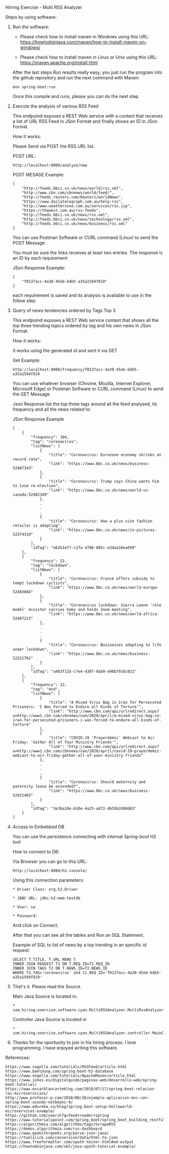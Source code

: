 Hirirng Exercise - Multi RSS Analyzer

Steps by using software:

1) Run the software:

	* Please check how to install maven in Windows using this URL: https://howtodoinjava.com/maven/how-to-install-maven-on-windows/
	
	* Please check how to install maven in Linux or Unix using this URL: https://maven.apache.org/install.html

	After the last steps Run results really easy, you just run the program into the github repository and run the next command with Maven:	
	```
	mvn spring-boot:run
	```
	Once this compile and runs, please you can do the next step

2) Execute the analysis of various RSS Feed
	
	This endpoind exposes a REST Web service with a context that receives a list of URL RSS Feed in JSon Format and finally shows an ID in JSon Format.
	
	How it works:

	Please Send via POST the RSS URL list.
	
	POST URL: 
	```
	http://localhost:8080/analyse/new
	```
	POST MESAGE Example:
	```
	[
		"http://feeds.bbci.co.uk/news/world/rss.xml",
		"http://www.cbn.com/cbnnews/world/feed/",
		"http://feeds.reuters.com/Reuters/worldNews",
		"https://www.dailytelegraph.com.au/help-rss",
		"http://www.weatherzone.com.au/services/rss.jsp",
		"https://thewest.com.au/rss-feeds",
		"http://feeds.bbci.co.uk/news/rss.xml",
		"http://feeds.bbci.co.uk/news/technology/rss.xml",
		"http://feeds.bbci.co.uk/news/business/rss.xml"
	]
	```
	You can use Postman Software or CURL command (Linux) to send the POST Message.

	You must be sure the links receives at least two entries. The response is an ID by each requirement

	JSon Response Example:
	```
	[
		"f0137acc-4a38-45eb-b4b5-a35a1594f810"
	]
	```
	each requirement is saved and its analysis is available to use in the follow step.
	
3) Query of news tendencies ordered by Tags Top 3
	
	This endpoind exposes a REST Web service context that shows all the top three trending topics ordered by tag and his own news in JSon Format.
	
	How it works:
	
	It works using the generated id and sent it via GET
	
	Get Example:
	```
	http://localhost:8080/frequency/f0137acc-4a38-45eb-b4b5-a35a1594f810
	```
	
	You can use whatever browser (Chrome, Mozilla, Internet Explorer, Microsoft Edge) or Postman Software or CURL command (Linux) to send the GET Message.
	
	Json Response list the top three tags around all the feed analysed, its frequency and all the news related to:
	
	JSon Response Example
	```
	[
		{
			"frequency": 104,
			"tag": "coronavirus",
			"listNews": [
				{
					"title": "Coronavirus: Eurozone economy shrinks at record rate",
					"link": "https://www.bbc.co.uk/news/business-52487343"
				},
				{
					"title": "Coronavirus: Trump says China wants him to lose re-election",
					"link": "https://www.bbc.co.uk/news/world-us-canada-52482109"
				},
				.
				.
				.
				{
					"title": "Coronavirus: How a plus-size fashion retailer is adapting",
					"link": "https://www.bbc.co.uk/news/in-pictures-52374310"
				}
			],
			"idTag": "e62b1ef7-c1fa-4786-805c-e34aa16ea699"
		},
		{
			"frequency": 22,
			"tag": "lockdown",
			"listNews": [
				{
					"title": "Coronavirus: France offers subsidy to tempt lockdown cyclists",
					"link": "https://www.bbc.co.uk/news/world-europe-52483684"
				},
				{
					"title": "Coronavirus lockdown: Sierra Leone 'role model' minister carries baby and holds Zoom meeting",
					"link": "https://www.bbc.co.uk/news/world-africa-52487213"
				},
				.
				.
				.
				{
					"title": "Coronavirus: Businesses adapting to life under lockdown",
					"link": "https://www.bbc.co.uk/news/business-52321761"
				}
			],
			"idTag": "a483f115-c7e4-4387-9ab0-e98b7916c021"
		},
		{
			"frequency": 12,
			"tag": "end",
			"listNews": [
				{
					"title": "A Mixed Virus Bag in Iran for Persecuted Prisoners: 'I Was Forced to Endure all Kinds of Torture'",
					"link": "http://www.cbn.com/api/urlredirect.aspx?u=http://www1.cbn.com/cbnnews/cwn/2020/april/a-mixed-virus-bag-in-iran-for-persecuted-prisoners-i-was-forced-to-endure-all-kinds-of-torture"
				},
				{
					"title": "COVID-19 'Prayerdemic' Webcast to Air Friday: 'Gather All of Your Ministry Friends'",
					"link": "http://www.cbn.com/api/urlredirect.aspx?u=http://www1.cbn.com/cbnnews/cwn/2020/april/covid-19-prayerdemic-webcast-to-air-friday-gather-all-of-your-ministry-friends"
				},
				.
				.
				.
				{
					"title": "Coronavirus: Should maternity and paternity leave be extended?",
					"link": "https://www.bbc.co.uk/news/business-52421463"
				}
			],
			"idTag": "3e3ba18e-b10e-4a25-ad72-4b55b2d90d63"
		}
	]
	```
4. Access to Embebbed DB

	You can use the persistence connecting with internal Spring-boot H2 tool
	
	How to connect to DB:
	
	Via Browser you can go to this URL:
	```
	http://localhost:8080/h2-console/
	```
	Using this connection parameters:
	```
	* Driver Class: org.h2.Driver
	
	* JDBC URL: jdbc:h2:mem:testdb
	
	* User: sa
	
	* Password:
	```
	And click on Connect.
	
	After that you can see all the tables and Run an SQL Statement.
	
	Example of SQL to list of news by a top trending in an specific id request:
	```
	SELECT T.TITLE, T.URL NEWS T
	INNER JOIN REQUEST T1 ON T.REQ_ID=T1.REQ_ID
	INNER JOIN TAGS T2 ON T.NEWS_ID=T2.NEWS_ID
	WHERE T2.TAG='coronavirus' and t1.REQ_ID='f0137acc-4a38-45eb-b4b5-a35a1594f810'
	```
5) That's it. Please read the Source. 

	Main Java Source is located in:
	```
	* com.hiring.exercise.software.cyan.MultiRSSAnalyzer.MultiRssAnalyzerApplication
	```
	Controller Java Source is located in
	```
	* com.hiring.exercise.software.cyan.MultiRSSAnalyzer.controller.MainController
	```
6) Thanks for the oportunity to join in his hiring process. I love programming. I have enjoyed writing this software.

References:

	https://www.vogella.com/tutorials/RSSFeed/article.html
	https://www.baeldung.com/spring-boot-h2-database
	https://www.vogella.com/tutorials/ApacheMaven/article.html
	https://www.ionos.es/digitalguide/paginas-web/desarrollo-web/spring-boot-tutorial/
	https://www.oscarblancarteblog.com/2018/07/17/spring-boot-relacion-los-microservicios/
	http://www.profesor-p.com/2018/08/28/ejemplo-aplicacion-mvc-con-spring-boot-usando-netbeans-9/
	https://www.edureka.co/blog/spring-boot-setup-helloworld-microservices-example/
	https://github.com/search?q=feed+reader+spring
	https://www.tutorialspoint.com/spring_boot/spring_boot_building_restful_web_services.htm
	https://algorithmia.com/algorithms/tags/ScrapeRSS
	https://demos.algorithmia.com/rss-dashboard
	https://www.geeksforgeeks.org/parse-json-java/
	https://toolslick.com/conversion/data/html-to-json
	https://www.freeformatter.com/xpath-tester.html#ad-output
	https://howtodoinjava.com/xml/java-xpath-tutorial-example/
